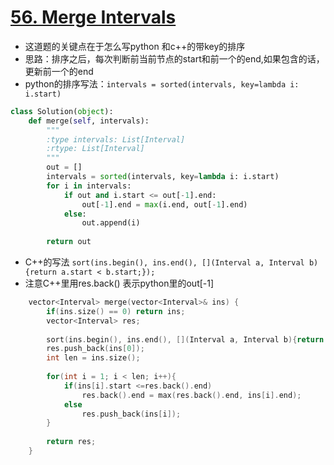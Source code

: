 # [56. Merge Intervals](https://leetcode.com/problems/merge-intervals/#/solutions)
* 这道题的关键点在于怎么写python 和c++的带key的排序
* 思路：排序之后，每次判断前当前节点的start和前一个的end,如果包含的话，更新前一个的end
*  python的排序写法：```intervals = sorted(intervals, key=lambda i: i.start)```


```python
class Solution(object):
    def merge(self, intervals):
        """
        :type intervals: List[Interval]
        :rtype: List[Interval]
        """
        out = []
        intervals = sorted(intervals, key=lambda i: i.start)
        for i in intervals:
            if out and i.start <= out[-1].end:
                out[-1].end = max(i.end, out[-1].end)
            else:
                out.append(i)
        
        return out
````

* C++的写法 ```sort(ins.begin(), ins.end(), [](Interval a, Interval b){return a.start < b.start;});```
* 注意C++里用res.back() 表示python里的out[-1]

```C++
    vector<Interval> merge(vector<Interval>& ins) {
        if(ins.size() == 0) return ins;
        vector<Interval> res;
        
        sort(ins.begin(), ins.end(), [](Interval a, Interval b){return a.start < b.start;});
        res.push_back(ins[0]);
        int len = ins.size();
        
        for(int i = 1; i < len; i++){
            if(ins[i].start <=res.back().end)
                res.back().end = max(res.back().end, ins[i].end);
            else
                res.push_back(ins[i]);
        }
        
        return res;
    }
```
		
